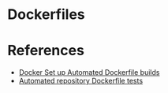 # Dockerfiles 

# References

- [Docker Set up Automated Dockerfile builds](https://docs.docker.com/docker-hub/builds/)
- [Automated repository Dockerfile tests](https://docs.docker.com/docker-hub/builds/automated-testing/)